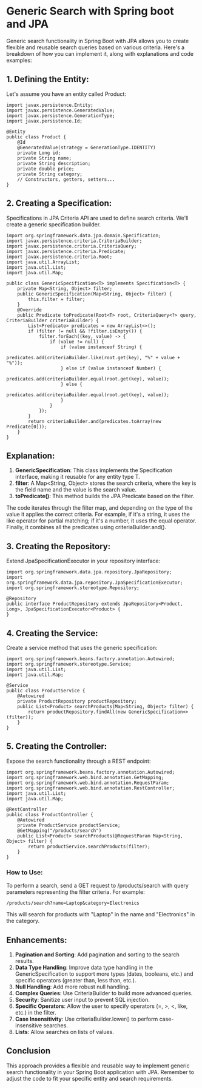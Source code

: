 # Generic Search with Spring boot and JPA
Generic search functionality in Spring Boot with JPA allows you to create flexible and reusable search queries based on various criteria. Here's a breakdown of how you can implement it, along with explanations and code examples:

## 1. Defining the Entity:
Let's assume you have an entity called Product:

```
import javax.persistence.Entity;
import javax.persistence.GeneratedValue;
import javax.persistence.GenerationType;
import javax.persistence.Id;

@Entity
public class Product {
    @Id
    @GeneratedValue(strategy = GenerationType.IDENTITY)
    private Long id;
    private String name;
    private String description;
    private double price;
    private String category;
    // Constructors, getters, setters...
}
```

## 2. Creating a Specification:
Specifications in JPA Criteria API are used to define search criteria. We'll create a generic specification builder.

```
import org.springframework.data.jpa.domain.Specification;
import javax.persistence.criteria.CriteriaBuilder;
import javax.persistence.criteria.CriteriaQuery;
import javax.persistence.criteria.Predicate;
import javax.persistence.criteria.Root;
import java.util.ArrayList;
import java.util.List;
import java.util.Map;

public class GenericSpecification<T> implements Specification<T> {
    private Map<String, Object> filter;
    public GenericSpecification(Map<String, Object> filter) {
        this.filter = filter;
    }
    @Override
    public Predicate toPredicate(Root<T> root, CriteriaQuery<?> query, CriteriaBuilder criteriaBuilder) {
        List<Predicate> predicates = new ArrayList<>();
        if (filter != null && !filter.isEmpty()) {
            filter.forEach((key, value) -> {
                if (value != null) {
                    if (value instanceof String) {
                      predicates.add(criteriaBuilder.like(root.get(key), "%" + value + "%"));
                    } else if (value instanceof Number) {
                      predicates.add(criteriaBuilder.equal(root.get(key), value));
                    } else {
                      predicates.add(criteriaBuilder.equal(root.get(key), value));
                    }
                }
            });
        }
        return criteriaBuilder.and(predicates.toArray(new Predicate[0]));
    }
}
```
## Explanation:
1. **GenericSpecification<T>**: This class implements the Specification<T> interface, making it reusable for any entity type T.
2. **filter**: A Map<String, Object> stores the search criteria, where the key is the field name and the value is the search value.
3. **toPredicate()**: This method builds the JPA Predicate based on the filter.

The code iterates through the filter map, and depending on the type of the value it applies the correct criteria. For example, if it's a string, it uses the like operator for partial matching; if it's a number, it uses the equal operator.
Finally, it combines all the predicates using criteriaBuilder.and().

## 3. Creating the Repository:
Extend JpaSpecificationExecutor in your repository interface:
```
import org.springframework.data.jpa.repository.JpaRepository;
import org.springframework.data.jpa.repository.JpaSpecificationExecutor;
import org.springframework.stereotype.Repository;

@Repository
public interface ProductRepository extends JpaRepository<Product, Long>, JpaSpecificationExecutor<Product> {
}
```

## 4. Creating the Service:
Create a service method that uses the generic specification:

```
import org.springframework.beans.factory.annotation.Autowired;
import org.springframework.stereotype.Service;
import java.util.List;
import java.util.Map;

@Service
public class ProductService {
    @Autowired
    private ProductRepository productRepository;
    public List<Product> searchProducts(Map<String, Object> filter) {
        return productRepository.findAll(new GenericSpecification<>(filter));
    }
}
```

## 5. Creating the Controller:
Expose the search functionality through a REST endpoint:

```
import org.springframework.beans.factory.annotation.Autowired;
import org.springframework.web.bind.annotation.GetMapping;
import org.springframework.web.bind.annotation.RequestParam;
import org.springframework.web.bind.annotation.RestController;
import java.util.List;
import java.util.Map;

@RestController
public class ProductController {
    @Autowired
    private ProductService productService;
    @GetMapping("/products/search")
    public List<Product> searchProducts(@RequestParam Map<String, Object> filter) {
        return productService.searchProducts(filter);
    }
}
```

### How to Use:
To perform a search, send a GET request to /products/search with query parameters representing the filter criteria. For example:
```
/products/search?name=Laptop&category=Electronics
```

This will search for products with "Laptop" in the name and "Electronics" in the category.

## Enhancements:
1. **Pagination and Sorting**: Add pagination and sorting to the search results.
2. **Data Type Handling**: Improve data type handling in the GenericSpecification to support more types (dates, booleans, etc.) and specific operators (greater than, less than, etc.).
3. **Null Handling**: Add more robust null handling.
4. **Complex Queries**: Use CriteriaBuilder to build more advanced queries.
5. **Security**: Sanitize user input to prevent SQL injection.
6. **Specific Operators**: Allow the user to specify operators (=, >, <, like, etc.) in the filter.
7. **Case Insensitivity**: Use criteriaBuilder.lower() to perform case-insensitive searches.
8. **Lists**: Allow searches on lists of values.

## Conclusion
This approach provides a flexible and reusable way to implement generic search functionality in your Spring Boot application with JPA. Remember to adjust the code to fit your specific entity and search requirements.
